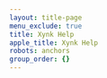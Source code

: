 ```yaml
---
layout: title-page
menu_exclude: true
title: Xynk Help
apple_title: Xynk Help
robots: anchors
group_order: {}
---
```

